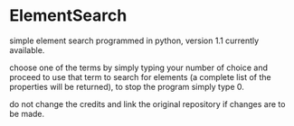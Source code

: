 # ElementSearch
simple element search programmed in python, version 1.1 currently available.

choose one of the terms by simply typing your number of choice and proceed to use that term to search for elements
(a complete list of the properties will be returned),  to stop the program simply type 0.


do not change the credits and link the original repository if changes are to be made.
